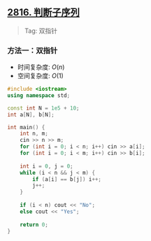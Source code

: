 ## [2816. 判断子序列](https://www.acwing.com/problem/content/2818/)

> Tag: 双指针

### 方法一：双指针
* 时间复杂度: ${O(n)}$
* 空间复杂度: ${O(1)}$
```c++
#include <iostream>
using namespace std;

const int N = 1e5 + 10;
int a[N], b[N];

int main() {
    int n, m;
    cin >> n >> m;
    for (int i = 0; i < n; i++) cin >> a[i];
    for (int i = 0; i < m; i++) cin >> b[i];
    
    int i = 0, j = 0;
    while (i < n && j < m) {
        if (a[i] == b[j]) i++;
        j++;
    }
    
    if (i < n) cout << "No";
    else cout << "Yes";
    
    return 0;
}
```